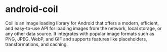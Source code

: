 # android-coil
Coil is an image loading library for Android that offers a modern, efficient, and easy-to-use API for loading images from the network, local storage, or any other data source. It integrates with popular image formats such as PNG, JPEG, WebP, and GIF and supports features like placeholders, transformations, and caching. 
